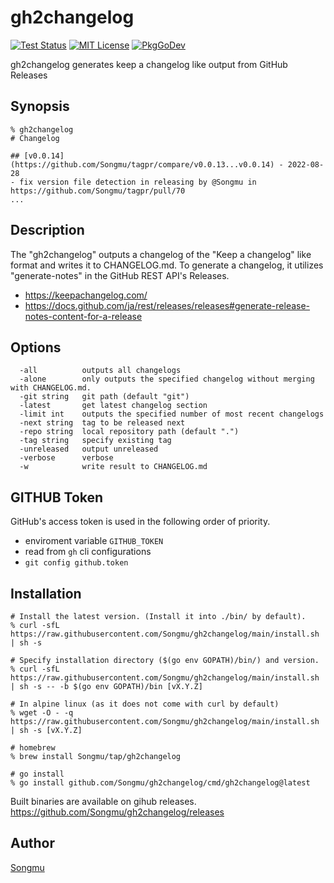 gh2changelog
=======

[![Test Status](https://github.com/Songmu/gh2changelog/workflows/test/badge.svg?branch=main)][actions]
[![MIT License](https://img.shields.io/github/license/Songmu/gh2changelog)][license]
[![PkgGoDev](https://pkg.go.dev/badge/github.com/Songmu/gh2changelog)][PkgGoDev]

[actions]: https://github.com/Songmu/gh2changelog/actions?workflow=test
[license]: https://github.com/Songmu/gh2changelog/blob/main/LICENSE
[PkgGoDev]: https://pkg.go.dev/github.com/Songmu/gh2changelog

gh2changelog generates keep a changelog like output from GitHub Releases

## Synopsis

```console
% gh2changelog
# Changelog

## [v0.0.14](https://github.com/Songmu/tagpr/compare/v0.0.13...v0.0.14) - 2022-08-28
- fix version file detection in releasing by @Songmu in https://github.com/Songmu/tagpr/pull/70
...
```

## Description

The "gh2changelog" outputs a changelog of the "Keep a changelog" like format and writes it to CHANGELOG.md.
To generate a changelog, it utilizes "generate-notes" in the GitHub REST API's Releases.

- https://keepachangelog.com/
- https://docs.github.com/ja/rest/releases/releases#generate-release-notes-content-for-a-release

## Options

```
  -all          outputs all changelogs
  -alone        only outputs the specified changelog without merging with CHANGELOG.md.
  -git string   git path (default "git")
  -latest       get latest changelog section
  -limit int    outputs the specified number of most recent changelogs
  -next string  tag to be released next
  -repo string  local repository path (default ".")
  -tag string   specify existing tag
  -unreleased   output unreleased
  -verbose      verbose
  -w            write result to CHANGELOG.md
```

## GITHUB Token

GitHub's access token is used in the following order of priority.

- enviroment variable `GITHUB_TOKEN`
- read from `gh` cli configurations
- `git config github.token`

## Installation

```console
# Install the latest version. (Install it into ./bin/ by default).
% curl -sfL https://raw.githubusercontent.com/Songmu/gh2changelog/main/install.sh | sh -s

# Specify installation directory ($(go env GOPATH)/bin/) and version.
% curl -sfL https://raw.githubusercontent.com/Songmu/gh2changelog/main/install.sh | sh -s -- -b $(go env GOPATH)/bin [vX.Y.Z]

# In alpine linux (as it does not come with curl by default)
% wget -O - -q https://raw.githubusercontent.com/Songmu/gh2changelog/main/install.sh | sh -s [vX.Y.Z]

# homebrew
% brew install Songmu/tap/gh2changelog

# go install
% go install github.com/Songmu/gh2changelog/cmd/gh2changelog@latest
```

Built binaries are available on gihub releases.
<https://github.com/Songmu/gh2changelog/releases>

## Author

[Songmu](https://github.com/Songmu)
